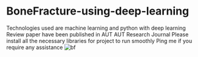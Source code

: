 # BoneFracture-using-deep-learning

Technologies used are machine learning and python with deep learning
Review paper have been published in AUT AUT Research Journal
Please install all the necessary libraries for project to run smoothly
Ping me if you require any assistance
![bf](https://github.com/user-attachments/assets/8176908e-7df3-4ab8-9985-78d44180476b)
